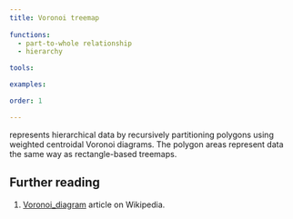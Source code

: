```yaml
---
title: Voronoi treemap
  
functions:
  - part-to-whole relationship
  - hierarchy

tools:

examples:

order: 1

---
```


represents hierarchical data by recursively partitioning polygons using weighted centroidal Voronoi diagrams. The polygon areas represent data the same way as rectangle-based treemaps.

## Further reading
1. [Voronoi_diagram](https://en.wikipedia.org/wiki/Voronoi_diagram) article on Wikipedia.

<!--more-->

<!-- TODO: Maybe add that voronoi treemap could be 'packed' into different shapes square/rect, circle/ellipse, triangle, pentagon, etc. -->
